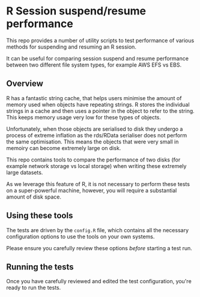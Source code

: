# R Session suspend/resume performance

This repo provides a number of utility scripts to test performance of various methods for suspending and resuming an R session.

It can be useful for comparing session suspend and resume performance between two different file system types, for example AWS EFS vs EBS.


## Overview

R has a fantastic string cache, that helps users minimise the amount of memory used when objects have repeating strings. R stores the individual strings in a cache and then uses a pointer in the object to refer to the string. This keeps memory usage very low for these types of objects.

Unfortunately, when those objects are serialised to disk they undergo a process of extreme inflation as the rds/RData serialiser does not perform the same optimisation. This means the objects that were very small in memoiry can become extremely large on disk.

This repo contains tools to compare the performance of two disks (for example network storage vs local storage) when writing these extremely large datasets.

As we leverage this feature of R, it is not necessary to perform these tests on a super-powerful machine, however, you will require a substantial amount of disk space.

## Using these tools

The tests are driven by the `config.R` file, which contains all the necessary configuration options to use the tools on your own systems.

Please ensure you carefully review these options _before_ starting a test run.

## Running the tests

Once you have carefully reviewed and edited the test configuration, you're ready to run the tests.

